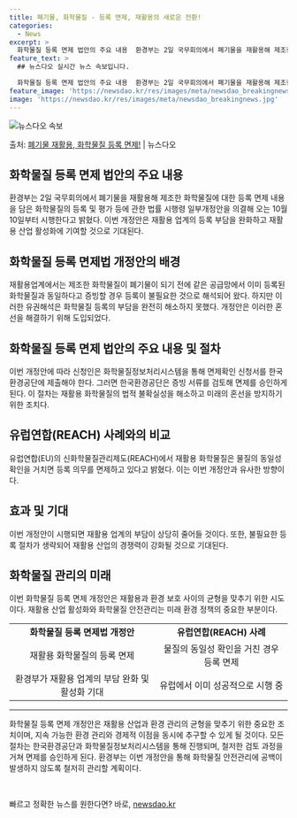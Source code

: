 ```yaml
---
title: 폐기물, 화학물질 - 등록 면제, 재활용의 새로운 전환!
categories:
  - News
excerpt: >
  화학물질 등록 면제 법안의 주요 내용  환경부는 2일 국무회의에서 폐기물을 재활용해 제조한 화학물질에 대한 …
feature_text: >
  ## 뉴스다오 실시간 뉴스 속보입니다.

  화학물질 등록 면제 법안의 주요 내용  환경부는 2일 국무회의에서 폐기물을 재활용해 제조한 화학물질에 대한 …
feature_image: 'https://newsdao.kr/res/images/meta/newsdao_breakingnews.jpg'
image: 'https://newsdao.kr/res/images/meta/newsdao_breakingnews.jpg'
---
```


![뉴스다오 속보](https://newsdao.kr/res/images/meta/newsdao_breakingnews.jpg)

<p>출처: <a href="https://newsdao.kr/4556" rel="dofollow">폐기물 재활용, 화학물질 등록 면제!</a> | 뉴스다오</p>

<h2 data-ke-size="size26">화학물질 등록 면제 법안의 주요 내용</h2>
<p data-ke-size="size16">환경부는 2일 국무회의에서 폐기물을 재활용해 제조한 화학물질에 대한 등록 면제 내용을 담은 화학물질의 등록 및 평가 등에 관한 법률 시행령 일부개정안을 의결해 오는 10월 10일부터 시행한다고 밝혔다. 이번 개정안은 재활용 업계의 등록 부담을 완화하고 재활용 산업 활성화에 기여할 것으로 기대된다.</p>

<h2 data-ke-size="size26">화학물질 등록 면제법 개정안의 배경</h2>
<p data-ke-size="size16">재활용업계에서는 제조한 화학물질이 폐기물이 되기 전에 같은 공급망에서 이미 등록된 화학물질과 동일하다고 증빙할 경우 등록이 불필요한 것으로 해석되어 왔다. 하지만 이러한 유권해석은 화학물질 등록의 부담을 완전히 해소하지 못했다. 개정안은 이러한 혼선을 해결하기 위해 도입되었다.</p>

<h2 data-ke-size="size26">화학물질 등록 면제 법안의 주요 내용 및 절차</h2>
<p data-ke-size="size16">이번 개정안에 따라 신청인은 화학물질정보처리시스템을 통해 면제확인 신청서를 한국환경공단에 제출해야 한다. 그러면 한국환경공단은 증빙 서류를 검토해 면제를 승인하게 된다. 이 절차는 재활용 화학물질의 법적 불확실성을 해소하고 미래의 혼선을 방지하기 위한 조치다.</p>

<h2 data-ke-size="size26">유럽연합(REACH) 사례와의 비교</h2>
<p data-ke-size="size16">유럽연합(EU)의 신화학물질관리제도(REACH)에서 재활용 화학물질은 물질의 동일성 확인을 거치면 등록 의무를 면제하고 있다고 밝혔다. 이는 이번 개정안과 유사한 방향이다.</p>

<h2 data-ke-size="size26">효과 및 기대</h2>
<p data-ke-size="size16">이번 개정안이 시행되면 재활용 업계의 부담이 상당히 줄어들 것이다. 또한, 불필요한 등록 절차가 생략되어 재활용 산업의 경쟁력이 강화될 것으로 기대된다.</p>

<h2 data-ke-size="size26">화학물질 관리의 미래</h2>
<p data-ke-size="size16">이번 화학물질 등록 면제 개정안은 재활용과 환경 보호 사이의 균형을 맞추기 위한 시도이다. 재활용 산업 활성화와 화학물질 안전관리는 미래 환경 정책의 중요한 부분이다.</p>

<table>
  <tr>
    <td style="text-align: center; height: 17px;"><b>화학물질 등록 면제법 개정안</b></td>
    <td style="text-align: center; height: 17px;"><b>유럽연합(REACH) 사례</b></td>
  </tr>
  <tr>
    <td style="text-align: center; height: 17px;">재활용 화학물질의 등록 면제</td>
    <td style="text-align: center; height: 17px;">물질의 동일성 확인을 거친 경우 등록 면제</td>
  </tr>
  <tr>
    <td style="text-align: center; height: 17px;">환경부가 재활용 업계의 부담 완화 및 활성화 기대</td>
    <td style="text-align: center; height: 17px;">유럽에서 이미 성공적으로 시행 중</td>
  </tr>
</table>

<hr> 

<p data-ke-size="size16">화학물질 등록 면제 개정안은 재활용 산업과 환경 관리의 균형을 맞추기 위한 중요한 조치이며, 지속 가능한 환경 관리와 경제적 이점을 동시에 추구할 수 있게 될 것이다. 모든 절차는 한국환경공단과 화학물질정보처리시스템을 통해 진행되며, 철저한 검토 과정을 거쳐 면제를 승인하게 된다. 환경부는 이번 개정안을 통해 화학물질 안전관리에 공백이 발생하지 않도록 철저히 관리할 계획이다.</p>

<p data-ke-size="size16">&nbsp;</p> 

빠르고 정확한 뉴스를 원한다면? 바로, <a href="https://newsdao.kr" rel="dofollow">newsdao.kr</a>


